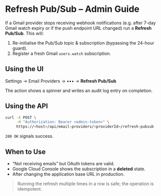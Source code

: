 # Refresh Pub/Sub – Admin Guide

If a Gmail provider stops receiving webhook notifications (e.g. after 7-day Gmail watch expiry or if the push endpoint URL changed) run a **Refresh Pub/Sub**.  This will:

1. Re-initialise the Pub/Sub topic & subscription (bypassing the 24-hour guard).
2. Register a fresh Gmail `users.watch` subscription.

## Using the UI

Settings → Email Providers → ••• → **Refresh Pub/Sub**

The action shows a spinner and writes an audit log entry on completion.

## Using the API

```bash
curl -X POST \
     -H "Authorization: Bearer <admin-token>" \
     https://<host>/api/email-providers/<providerId>/refresh-pubsub
```

`200 OK` signals success.

## When to Use

* “Not receiving emails” but OAuth tokens are valid.
* Google Cloud Console shows the subscription in a **deleted** state.
* After changing the application base URL in production.

> Running the refresh multiple times in a row is safe; the operation is idempotent.


